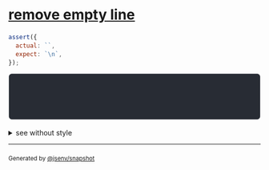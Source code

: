 # [remove empty line](../../string_multiline.test.js#L11)

```js
assert({
  actual: ``,
  expect: `\n`,
});
```

![img](throw.svg)

<details>
  <summary>see without style</summary>

```console
AssertionError: actual and expect are different

actual: 1| 
expect: 1| 
        2| 
```

</details>

---

<sub>
  Generated by <a href="https://github.com/jsenv/core/tree/main/packages/independent/snapshot">@jsenv/snapshot</a>
</sub>